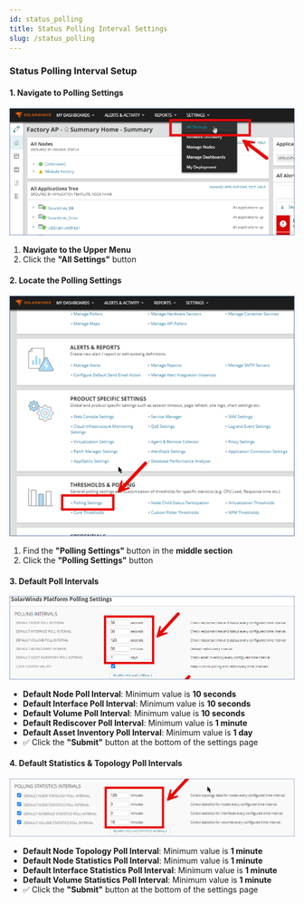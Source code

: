 ```yaml
---
id: status_polling
title: Status Polling Interval Settings
slug: /status_polling
---
```

### **Status Polling Interval Setup**  

#### **1. Navigate to Polling Settings**
![polling](\polling_interval\1.png)
1. **Navigate to the Upper Menu**  
2. Click the **"All Settings"** button  

#### **2. Locate the Polling Settings**  
![polling](\polling_interval\2.png)
1. Find the **"Polling Settings"** button in the **middle section**  
2. Click the **"Polling Settings"** button  

#### **3. Default Poll Intervals**  
![polling](\polling_interval\3.png)
- **Default Node Poll Interval**: Minimum value is **10 seconds**  
- **Default Interface Poll Interval**: Minimum value is **10 seconds**  
- **Default Volume Poll Interval**: Minimum value is **10 seconds**  
- **Default Rediscover Poll Interval**: Minimum value is **1 minute**  
- **Default Asset Inventory Poll Interval**: Minimum value is **1 day**  
- ✅ Click the **"Submit"** button at the bottom of the settings page  

#### **4. Default Statistics & Topology Poll Intervals**  
![polling](\polling_interval\4.png)
- **Default Node Topology Poll Interval**: Minimum value is **1 minute**  
- **Default Node Statistics Poll Interval**: Minimum value is **1 minute**  
- **Default Interface Statistics Poll Interval**: Minimum value is **1 minute**  
- **Default Volume Statistics Poll Interval**: Minimum value is **1 minute**  
- ✅ Click the **"Submit"** button at the bottom of the settings page  